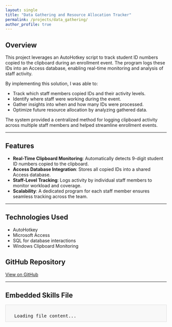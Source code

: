 ```yaml
---
layout: single
title: "Data Gathering and Resource Allocation Tracker"
permalink: /projects/data_gathering/
author_profile: true
---
```


## Overview

This project leverages an AutoHotkey script to track student ID numbers copied to the clipboard during an enrollment event. The program logs these IDs into an Access database, enabling real-time monitoring and analysis of staff activity. 

By implementing this solution, I was able to:
- Track which staff members copied IDs and their activity levels.
- Identify where staff were working during the event.
- Gather insights into when and how many IDs were processed.
- Optimize future resource allocation by analyzing gathered data.

The system provided a centralized method for logging clipboard activity across multiple staff members and helped streamline enrollment events.

---

## Features

- **Real-Time Clipboard Monitoring**: Automatically detects 9-digit student ID numbers copied to the clipboard.
- **Access Database Integration**: Stores all copied IDs into a shared Access database.
- **Staff-Level Tracking**: Logs activity by individual staff members to monitor workload and coverage.
- **Scalability**: A dedicated program for each staff member ensures seamless tracking across the team.

---

## Technologies Used

- AutoHotkey
- Microsoft Access
- SQL for database interactions
- Windows Clipboard Monitoring

## GitHub Repository

[View on GitHub](https://github.com/zekejenkins/data-gathering)

---

## Embedded Skills File

<div id="skills-file-content" style="background: #f8f8f8; padding: 10px; border: 1px solid #ddd; font-family: monospace; white-space: pre-wrap; font-size: 0.875rem; overflow-x: auto;">
  Loading file content...
</div>

<script src="https://cdnjs.cloudflare.com/ajax/libs/highlight.js/11.7.0/highlight.min.js"></script>
<link rel="stylesheet" href="https://cdnjs.cloudflare.com/ajax/libs/highlight.js/11.7.0/styles/github.min.css">
<script>
  fetch("https://raw.githubusercontent.com/zekejenkins/davidjenkins/master/_projects/data_gathering.md")
    .then(response => response.text())
    .then(text => {
      document.getElementById("skills-file-content").innerHTML = 
        `<pre><code class="yaml">${text}</code></pre>`;
      hljs.highlightAll();
    })
    .catch(error => {
      document.getElementById("skills-file-content").textContent = "Error loading file content.";
      console.error(error);
    });
</script>

